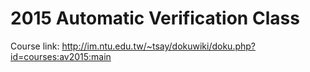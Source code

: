 2015 Automatic Verification Class
=====
Course link: <http://im.ntu.edu.tw/~tsay/dokuwiki/doku.php?id=courses:av2015:main>
